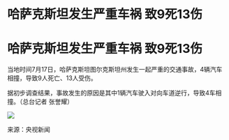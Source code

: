# 哈萨克斯坦发生严重车祸 致9死13伤

# 哈萨克斯坦发生严重车祸 致9死13伤

当地时间7月17日，哈萨克斯坦图尔克斯坦州发生一起严重的交通事故，4辆汽车相撞，导致9人死亡、13人受伤。

据初步调查结果，事故发生的原因是其中1辆汽车驶入对向车道逆行，导致4车相撞。（总台记者 张誉耀）

![](https://inews.gtimg.com/om_bt/OHwfXR3kyGfhEbOrcPArpgn7dVXMrf_5HWiHNkQC7eVTQAA/1000)

来源：央视新闻

